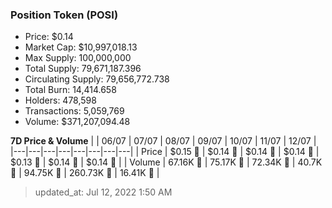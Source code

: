 
  ### Position Token (POSI)
  - Price: $0.14
  - Market Cap: $10,997,018.13
  - Max Supply: 100,000,000
  - Total Supply: 79,671,187.396
  - Circulating Supply: 79,656,772.738
  - Total Burn: 14,414.658
  - Holders: 478,598
  - Transactions: 5,059,769
  - Volume: $371,207,094.48

  **7D Price & Volume**
  | | 06&#x2F;07 | 07&#x2F;07 | 08&#x2F;07 | 09&#x2F;07 | 10&#x2F;07 | 11&#x2F;07 | 12&#x2F;07 |
  |---|---|---|---|---|---|---|---|
  | Price | $0.15 🚀 | $0.14 🔻 | $0.14 🔻 | $0.14 🔻 | $0.13 🔻 | $0.14 🚀 | $0.14 🔻 |
  | Volume | 67.16K 🔻 | 75.17K 🚀 | 72.34K 🔻 | 40.7K 🔻 | 94.75K 🚀 | 260.73K 🚀 | 16.41K 🔻 |

  > updated_at: Jul 12, 2022 1:50 AM
